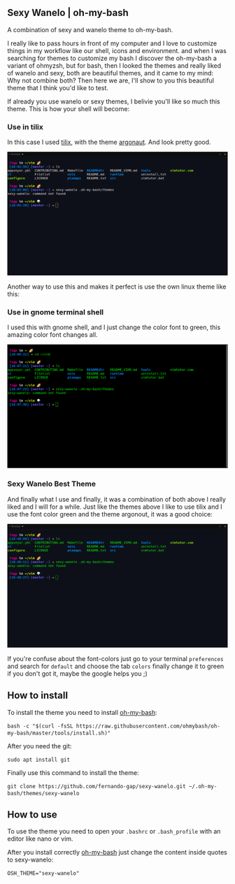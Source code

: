 ## Sexy Wanelo | oh-my-bash
A combination of sexy and wanelo theme to oh-my-bash.

I really like to pass hours in front of my computer and I love to customize things in my workflow like our shell, icons and environment. 
and when I was searching for themes to customize my bash I discover the oh-my-bash a variant of ohmyzsh, but for bash, then I looked the themes and really liked of wanelo and sexy, both are beautiful themes, and it came to my mind: Why not combine both? Then here we are, I'll show to you this beautiful theme that I think you'd like to test. 

If already you use wanelo or sexy themes, I belivie you'll like so much this theme.
This is how your shell will become:

### Use in tilix
In this case I used [tilix](https://github.com/gnunn1/tilix), with the theme [argonaut](https://github.com/storm119/Tilix-Themes/blob/master/Themes.md). And look pretty good.

![sexy-wanelo-0](img/sexy-wanelo-dark.png)

Another way to use this and makes it perfect is use the own linux theme like this:

### Use in gnome terminal shell
I used this with gnome shell, and I just change the color font to green, this amazing color font changes all.

![sexy-wanelo-1](img/sexy-wanelo-default-terminal.png)

### Sexy Wanelo Best Theme
And finally what I use and finally, it was a combination of both above I really liked and I will for a while.
Just like the themes above I like to use tilix and I use the font color green and the theme argonout, it was a good choice:

![sexy-wanelo-2](img/powerfull-sexy-with-wanelo.png)

If you're confuse about the font-colors just go to your terminal `preferences` and search for `default` and choose the tab `colors` finally change it to green
if you don't got it, maybe the google helps you ;)

## How to install

To install the theme you need to install [oh-my-bash](https://github.com/ohmybash/oh-my-bash):

```shell
bash -c "$(curl -fsSL https://raw.githubusercontent.com/ohmybash/oh-my-bash/master/tools/install.sh)"
```

After you need the git:

```shell
sudo apt install git
```

Finally use this command to install the theme:

```shell
git clone https://github.com/fernando-gap/sexy-wanelo.git ~/.oh-my-bash/themes/sexy-wanelo
```

## How to use

To use the theme you need to open your `.bashrc` or `.bash_profile` with an editor 
like nano or vim.

After you install correctly [oh-my-bash](https://github.com/ohmybash/oh-my-bash) just change the content inside quotes to 
sexy-wanelo:

```shell
OSH_THEME="sexy-wanelo"
```

